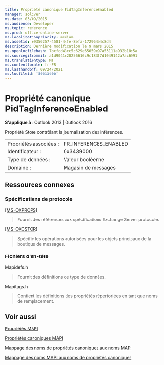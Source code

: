 ```yaml
---
title: Propriété canonique PidTagInferenceEnabled
manager: soliver
ms.date: 03/09/2015
ms.audience: Developer
ms.topic: reference
ms.prod: office-online-server
ms.localizationpriority: medium
ms.assetid: e9356257-4581-44fe-8efa-172964e4c8d4
description: Dernière modification le 9 mars 2015
ms.openlocfilehash: 7bcfcd43cc5c629e65059e97a53111a932b18c5a
ms.sourcegitcommit: a1d9041c20256616c9c183f7d1049142a7ac6991
ms.translationtype: MT
ms.contentlocale: fr-FR
ms.lasthandoff: 09/24/2021
ms.locfileid: "59613400"
---
```

# <a name="pidtaginferenceenabled-canonical-property"></a>Propriété canonique PidTagInferenceEnabled

  
  
**S’applique à** : Outlook 2013 | Outlook 2016 
  
Propriété Store contrôlant la journalisation des inférences.
  
|||
|:-----|:-----|
|Propriétés associées :  <br/> |PR_INFERENCES_ENABLED  <br/> |
|Identificateur :  <br/> |0x3439000  <br/> |
|Type de données :  <br/> |Valeur booléenne  <br/> |
|Domaine :  <br/> |Magasin de messages  <br/> |
   
## <a name="related-resources"></a>Ressources connexes

### <a name="protocol-specifications"></a>Spécifications de protocole

[[MS-OXPROPS]](https://msdn.microsoft.com/library/f6ab1613-aefe-447d-a49c-18217230b148%28Office.15%29.aspx)
  
> Fournit des références aux spécifications Exchange Server protocole.
    
[[MS-OXCSTOR]](https://msdn.microsoft.com/library/d42ed1e0-3e77-4264-bd59-7afc583510e2%28Office.15%29.aspx)
  
> Spécifie les opérations autorisées pour les objets principaux de la boutique de messages.
    
### <a name="header-files"></a>Fichiers d’en-tête

Mapidefs.h
  
> Fournit des définitions de type de données.
    
Mapitags.h
  
> Contient les définitions des propriétés répertoriées en tant que noms de remplacement.
    
## <a name="see-also"></a>Voir aussi



[Propriétés MAPI](mapi-properties.md)
  
[Propriétés canoniques MAPI](mapi-canonical-properties.md)
  
[Mappage des noms de propriétés canoniques aux noms MAPI](mapping-canonical-property-names-to-mapi-names.md)
  
[Mappage des noms MAPI aux noms de propriétés canoniques](mapping-mapi-names-to-canonical-property-names.md)

